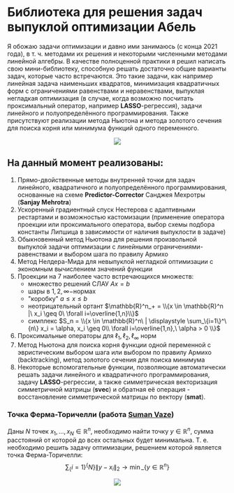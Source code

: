 # Библиотека для решения задач выпуклой оптимизации Абель
Я обожаю задачи оптимизации и давно ими занимаюсь (с конца 2021 года), в т. ч. методами их решения и некоторыми численными методами линейной алгебры. В качестве полноценной практики я решил написать свою мини-библиотеку, способную решать достаточно общие варианты задач, которые часто встречаются. Это такие задачи, как например линейная задача наименьших квадратов, минимизация квадратичных форм с ограничениями равенствами и неравенствами, выпуклая негладкая оптимизация (в случае, когда возможно посчитать проксимальный оператор, например **LASSO**-регрессия), задачи линейного и полуопределённого программирования. Также присутствуют реализации метода Ньютона и метода золотого сечения для поиска корня или минимума функций одного переменного.
<p align=center>
   <img src=https://github.com/N-Kulagin/Abel/assets/30264322/dc8a6984-8d4d-49ba-9184-2c1e6a625aea/>
</p>

## На данный момент реализованы: 
1. Прямо-двойственные методы внутренней точки для задач линейного, квадратичного и полуопределённого программирования, основанные на схеме **Predictor-Corrector** Санджея Мехротры (**Sanjay Mehrotra**)
2. Ускоренный градиентный спуск Нестерова с адаптивными рестартами и возможностью кастомизации (применение оператора проекции или проксимального оператора, выбор схемы подбора константы Липшица в зависимости от наличия выпуклости в задаче)
3. Обыкновенный метод Ньютона для решения произвольной выпуклой задачи оптимизации с линейными ограничениями-равенствами и выбором шага по правилу Армихо
4. Метод Нелдера-Мида для невыпуклой негладкой оптимизации с экономным вычислением значений функции
5. Проекции на 7 наиболее часто встречающихся множеств:
   - множество решений СЛАУ $Ax=b$
   - шары в $1,2,\infty-$нормах
   - "коробку" $a \leq x \leq b$
   - неотрицательный ортант $\mathbb{R}^n_+ = \\{x \in \mathbb{R}^n |\ x_i \geq 0\ \forall i=\overline{1,n}\\}$
   - симплекс $S_n = \\{x \in \mathbb{R}^n\ | \displaystyle \sum_\{i=1\}^\{n\} x_i = \alpha, x_i \geq 0\\ \forall i=\overline{1,n},\ \alpha > 0  \\}$
8. Проксимальные операторы для $\ell_1, \ell_2, \ell_\infty$ норм
9. Метод Ньютона для поиска корня функции одной переменной с эвристическим выбором шага или выбором по правилу Армихо (backtracking), метод золотого сечения для поиска минимума
10. Некоторые вспомогательные функции, позволяющие автоматически решать задачи линейного и квадратичного программирования, задачу **LASSO**-регрессии, а также симметрическая векторизация симметричной матрицы (**svec**) и обратная её операция - восстановление симметрической матрицы по вектору (**smat**).

### Точка Ферма-Торичелли (работа [Suman Vaze](https://sites.google.com/site/vazeart/theorems&constructions))
Даны $N$ точек $x_1, \dots, x_N \in \mathbb{R}^n$, необходимо найти точку $y \in \mathbb{R}^n$, сумма расстояний от которой до всех остальных будет минимальна.
Т. е. необходимо решить задачу оптимизации, решением которой является точка Ферма-Торичелли: $$\displaystyle \sum_\{i=1\}^\{N\} \lVert y-x_i\rVert_2 \to \min\_\{y \in \mathbb{R}^n\}$$

<p align=center>
  <img src=https://github.com/N-Kulagin/Abel/assets/30264322/84da3de1-a723-4fc3-99d3-4ec7fb2b948b/>
</p>
